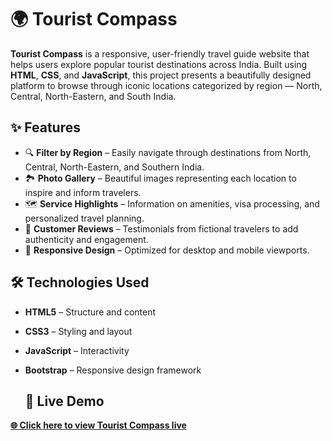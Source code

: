 # 🌍 Tourist Compass

**Tourist Compass** is a responsive, user-friendly travel guide website that helps users explore popular tourist destinations across India. Built using **HTML**, **CSS**, and **JavaScript**, this project presents a beautifully designed platform to browse through iconic locations categorized by region — North, Central, North-Eastern, and South India.


## ✨ Features

- 🔍 **Filter by Region** – Easily navigate through destinations from North, Central, North-Eastern, and Southern India.
- 🏞️ **Photo Gallery** – Beautiful images representing each location to inspire and inform travelers.
- 🗺️ **Service Highlights** – Information on amenities, visa processing, and personalized travel planning.
- 🧳 **Customer Reviews** – Testimonials from fictional travelers to add authenticity and engagement.
- 📱 **Responsive Design** – Optimized for desktop and mobile viewports.

## 🛠️ Technologies Used

- **HTML5** – Structure and content
- **CSS3** – Styling and layout
- **JavaScript** – Interactivity
- **Bootstrap** – Responsive design framework

  ## 🔗 Live Demo

[**🌐 Click here to view Tourist Compass live**](https://tourist-compass.netlify.app/)


